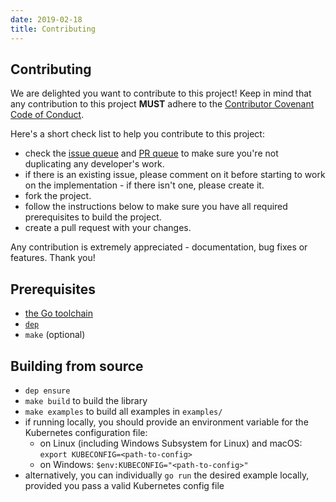 ```yaml
---
date: 2019-02-18
title: Contributing
---
```


## Contributing

We are delighted you want to contribute to this project! Keep in mind that any contribution to this project **MUST** adhere to the [Contributor Covenant Code of Conduct][coc].

Here's a short check list to help you contribute to this project:

- check the [issue queue][issues] and [PR queue][prs] to make sure you're not duplicating any developer's work.
- if there is an existing issue, please comment on it before starting to work on the implementation - if there isn't one, please create it.
- fork the project.
- follow the instructions below to make sure you have all required prerequisites to build the project.
- create a pull request with your changes.

Any contribution is extremely appreciated - documentation, bug fixes or features. Thank you!

## Prerequisites

- [the Go toolchain][go]
- [`dep`][dep]
- `make` (optional)

## Building from source

- `dep ensure`
- `make build` to build the library
- `make examples` to build all examples in `examples/`
- if running locally, you should provide an environment variable for the Kubernetes configuration file:
  - on Linux (including Windows Subsystem for Linux) and macOS: `export KUBECONFIG=<path-to-config>`
  - on Windows: `$env:KUBECONFIG="<path-to-config>"` 
- alternatively, you can individually `go run` the desired example locally, provided you pass a valid Kubernetes config file


[coc]: https://www.contributor-covenant.org/

[issues]: https://github.com/engineerd/kube-exec/issues
[prs]: https://github.com/engineerd/kube-exec/pulls

[go]: https://golang.org/doc/install
[dep]: https://github.com/golang/dep
